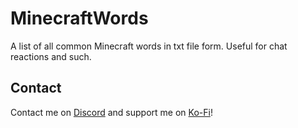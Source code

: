 # MinecraftWords

A list of all common Minecraft words in txt file form. Useful for chat reactions and such.

## Contact

Contact me on [Discord](https://discord.gg/pBFqEcXvW5) and support me on [Ko-Fi](https://ko-fi.com/mathgeniuszach)!
